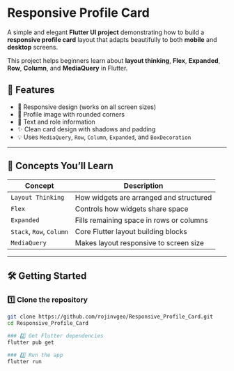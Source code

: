 

# Responsive Profile Card

A simple and elegant **Flutter UI project** demonstrating how to build a **responsive profile card** layout that adapts beautifully to both **mobile** and **desktop** screens.  

This project helps beginners learn about **layout thinking**, **Flex**, **Expanded**, **Row**, **Column**, and **MediaQuery** in Flutter.


## 🎯 Features
- 🧱 Responsive design (works on all screen sizes)  
- 👤 Profile image with rounded corners  
- 💬 Text and role information  
- ✨ Clean card design with shadows and padding  
- 💡 Uses `MediaQuery`, `Row`, `Column`, `Expanded`, and `BoxDecoration`

---

## 🧠 Concepts You’ll Learn

| Concept | Description |
|----------|--------------|
| `Layout Thinking` | How widgets are arranged and structured |
| `Flex` | Controls how widgets share space |
| `Expanded` | Fills remaining space in rows or columns |
| `Stack`, `Row`, `Column` | Core Flutter layout building blocks |
| `MediaQuery` | Makes layout responsive to screen size |

---

## 🛠️ Getting Started

### 1️⃣ Clone the repository
```bash
git clone https://github.com/rojinvgeo/Responsive_Profile_Card.git
cd Responsive_Profile_Card

### 2️⃣ Get Flutter dependencies
flutter pub get

### 3️⃣ Run the app
flutter run


